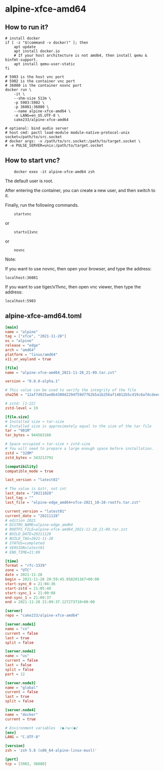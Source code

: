 # alpine-xfce-amd64

## How to run it?

```shell
# install docker
if [ -z "$(command -v docker)" ]; then
    apt update
    apt install docker.io
    # If your host architecture is not amd64, then install qemu & binfmt-support.
    apt install qemu-user-static
fi

# 5903 is the host vnc port
# 5902 is the container vnc port
# 36080 is the container novnc port
docker run \
    -it \
    --shm-size 512m \
    -p 5903:5902 \
    -p 36081:36080 \
    --name alpine-xfce-amd64 \
    -e LANG=en_US.UTF-8 \
    cake233/alpine-xfce-amd64

# optional: bind audio server
# host cmd: pactl load-module module-native-protocol-unix socket=/path/to/src.socket
# docker args: -v /path/to/src.socket:/path/to/target.socket \
# -e PULSE_SERVER=unix:/path/to/target.socket

```

## How to start vnc?

```shell
    docker exex -it alpine-xfce-amd64 zsh
```

The default user is root.

After entering the container, you can create a new user, and then switch to it.

Finally, run the following commands.

```shell
    startvnc
```

or

```shell
    startx11vnc
```

or

```shell
    novnc
```

Note:

If you want to use novnc, then open your browser, and type the address:

```
localhost:36081
```

If you want to use tiger/x11vnc, then open vnc viewer, then type the address:

```
localhost:5903
```

## alpine-xfce-amd64.toml

```toml
[main]
name = "alpine"
tag = ["xfce", "2021-11-28"]
os = "alpine"
release = "edge"
arch = "amd64"
platform = "linux/amd64"
x11_or_wayland = true

[file]
name = "alpine-xfce-amd64_2021-11-28_21-09.tar.zst"

version = "0.0.0-alpha.1"

# This value can be used to verify the integrity of the file
sha256 = "12af7d925ae8b4300d2294f59d7762b5a1b256af14012b5cd19c6a7dcdeec770"

# zstd: [1-22]
zstd-level = 19

[file.size]
# Installed size ≈ tar-size
# Installed size is approximately equal to the size of the tar file
tar = "901M"
tar_bytes = 944583168

# Space occupied ≈ tar-size + zstd-size
# You will need to prepare a large enough space before installation.
zstd = "328M"
zstd_bytes = 343213791

[compatibility]
compatible_mode = true

last_version = "latest02"

# The value is &str, not int
last_date = "20211028"
last_tag = ""
last_file = "alpine-edge_amd64+xfce-2021_10-28-rootfs.tar.zst"

current_version = "latest01"
current_date = "20211128"
# edition 2021
# DISTRO_NAME=alpine-edge_amd64
# ROOTFS_FILE=alpine-xfce-amd64_2021-11-28_21-09.tar.zst
# BUILD_DATE=20211128
# BUILD_TAG=2021-11-28
# STATUS=completed
# VERSION=latest01
# END_TIME=21:09

[time]
format = "rfc-3339"
zone = "UTC"
date = 2021-11-28
begin = 2021-11-28 20:59:45.858291167+00:00
start-sync_0 = 21:04:36
start-zstd = 21:05:40
start-sync_1 = 21:09:08
end-sync_1 = 21:09:37
end = 2021-11-28 21:09:37.127273710+00:00

[server]
repo = "cake233/alpine-xfce-amd64"

[server.node1]
name = "cn"
current = false
last = true
split = false

[server.node2]
name = "us"
current = false
last = false
split = false
part = 12

[server.node3]
name = "global"
current = false
last = true
split = false

[server.node4]
name = "docker"
current = true

# Environment variables  (●＞ω＜●)
[env]
LANG = "C.UTF-8"

[version]
zsh = 'zsh 5.8 (x86_64-alpine-linux-musl)'

[port]
tcp = [5902, 36080]
```
